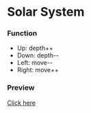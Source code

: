# Solar System

### Function

- Up: depth++
- Down: depth--
- Left: move--
- Right: move++

### Preview

[Click here](https://kyfafyd.wang/video/SolarSystem.mp4)


